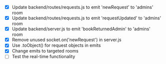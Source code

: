- [x] Update backend/routes/requests.js to emit 'newRequest' to 'admins' room
- [x] Update backend/routes/requests.js to emit 'requestUpdated' to 'admins' room
- [x] Update backend/server.js to emit 'bookReturnedAdmin' to 'admins' room
- [x] Remove unused socket.on('newRequest') in server.js
- [x] Use .toObject() for request objects in emits
- [x] Change emits to targeted rooms
- [ ] Test the real-time functionality
